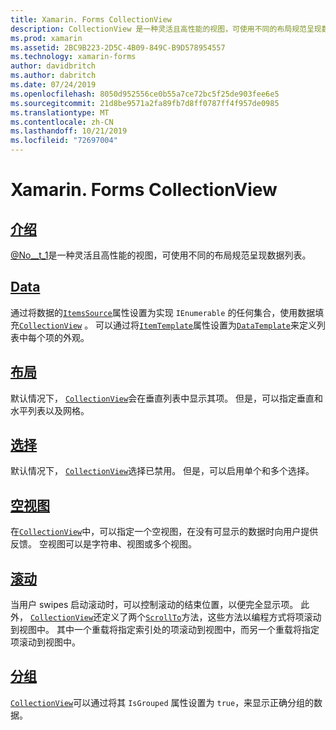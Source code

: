 ```yaml
---
title: Xamarin. Forms CollectionView
description: CollectionView 是一种灵活且高性能的视图，可使用不同的布局规范呈现数据列表。
ms.prod: xamarin
ms.assetid: 2BC9B223-2D5C-4B09-849C-B9D578954557
ms.technology: xamarin-forms
author: davidbritch
ms.author: dabritch
ms.date: 07/24/2019
ms.openlocfilehash: 8050d952556ce0b55a7ce72bc5f25de903fee6e5
ms.sourcegitcommit: 21d8be9571a2fa89fb7d8ff0787ff4f957de0985
ms.translationtype: MT
ms.contentlocale: zh-CN
ms.lasthandoff: 10/21/2019
ms.locfileid: "72697004"
---
```

# <a name="xamarinforms-collectionview"></a>Xamarin. Forms CollectionView

## <a name="introductionintroductionmd"></a>[介绍](introduction.md)

[@No__t_1](xref:Xamarin.Forms.CollectionView)是一种灵活且高性能的视图，可使用不同的布局规范呈现数据列表。

## <a name="datapopulate-datamd"></a>[Data](populate-data.md)

通过将数据的[`ItemsSource`](xref:Xamarin.Forms.ItemsView.ItemsSource)属性设置为实现 `IEnumerable` 的任何集合，使用数据填充[`CollectionView`](xref:Xamarin.Forms.CollectionView) 。 可以通过将[`ItemTemplate`](xref:Xamarin.Forms.ItemsView.ItemTemplate)属性设置为[`DataTemplate`](xref:Xamarin.Forms.DataTemplate)来定义列表中每个项的外观。

## <a name="layoutlayoutmd"></a>[布局](layout.md)

默认情况下， [`CollectionView`](xref:Xamarin.Forms.CollectionView)会在垂直列表中显示其项。 但是，可以指定垂直和水平列表以及网格。

## <a name="selectionselectionmd"></a>[选择](selection.md)

默认情况下， [`CollectionView`](xref:Xamarin.Forms.CollectionView)选择已禁用。 但是，可以启用单个和多个选择。

## <a name="empty-viewsemptyviewmd"></a>[空视图](emptyview.md)

在[`CollectionView`](xref:Xamarin.Forms.CollectionView)中，可以指定一个空视图，在没有可显示的数据时向用户提供反馈。 空视图可以是字符串、视图或多个视图。

## <a name="scrollingscrollingmd"></a>[滚动](scrolling.md)

当用户 swipes 启动滚动时，可以控制滚动的结束位置，以便完全显示项。 此外， [`CollectionView`](xref:Xamarin.Forms.CollectionView)还定义了两个[`ScrollTo`](xref:Xamarin.Forms.ItemsView.ScrollTo*)方法，这些方法以编程方式将项滚动到视图中。 其中一个重载将指定索引处的项滚动到视图中，而另一个重载将指定项滚动到视图中。

## <a name="groupinggroupingmd"></a>[分组](grouping.md)

[`CollectionView`](xref:Xamarin.Forms.CollectionView)可以通过将其 `IsGrouped` 属性设置为 `true`，来显示正确分组的数据。
